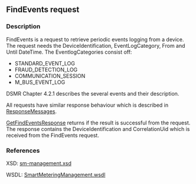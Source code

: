 ## FindEvents request

### Description
FindEvents is a request to retrieve periodic events logging from a device. 
The request needs the DeviceIdentification, EventLogCategory, From and Until DateTime.
The EventlogCategories consist off:
- STANDARD_EVENT_LOG
- FRAUD_DETECTION_LOG
- COMMUNICATION_SESSION
- M_BUS_EVENT_LOG

DSMR Chapter 4.2.1 describes the several events and their description.

All requests have similar response behaviour which is described in [ResponseMessages](./ResponseMessages.md).

[GetFindEventsResponse](GetFindEventsResponse.md) returns if the result is successful from the request. The response contains the DeviceIdentification and CorrelationUid which is received from the FindEvents request.

### References

XSD: [sm-management.xsd](https://github.com/OSGP/open-smart-grid-platform/blob/development/osgp/shared/osgp-ws-smartmetering/src/main/resources/schemas/sm-management.xsd)

WSDL: [SmartMeteringManagement.wsdl](https://github.com/OSGP/open-smart-grid-platform/blob/development/osgp/shared/osgp-ws-smartmetering/src/main/resources/SmartMeteringManagement.wsdl)
